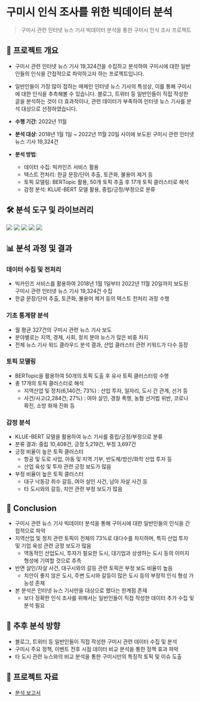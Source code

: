 # 구미시 인식 조사를 위한 빅데이터 분석

> 구미시 관련 인터넷 뉴스 기사 빅데이터 분석을 통한 구미시 인식 조사 프로젝트

## 📝 프로젝트 개요

- 구미시 관련 인터넷 뉴스 기사 19,324건을 수집하고 분석하여 구미시에 대한 일반인들의 인식을 간접적으로 파악하고자 하는 프로젝트입니다.

- 일반인들이 가장 많이 접하는 매체인 인터넷 뉴스 기사의 특성상, 이를 통해 구미시에 대한 인식을 추측해볼 수 있습니다. 블로그, 트위터 등 일반인들이 직접 작성한 글을 분석하는 것이 더 효과적이나, 관련 데이터가 부족하여 인터넷 뉴스 기사를 분석 대상으로 선정하였습니다.

- **수행 기간**: 2022년 11월
- **분석 대상**: 2018년 1월 1일 ~ 2022년 11월 20일 사이에 보도된 구미시 관련 인터넷 뉴스 기사 19,324건
- **분석 방법**: 
  - 데이터 수집: 빅카인즈 서비스 활용
  - 텍스트 전처리: 한글 문장/단어 추출, 토큰화, 불용어 제거 등
  - 토픽 모델링: BERTopic 활용, 50개 토픽 추출 후 17개 토픽 클러스터로 해석
  - 감정 분석: KLUE-BERT 모델 활용, 중립/긍정/부정으로 분류

## 🛠️ 분석 도구 및 라이브러리
<img src="https://img.shields.io/badge/Python-3776AB?style=for-the-badge&logo=Python&logoColor=white"> <img src="https://img.shields.io/badge/BERTopic-000000?style=for-the-badge&logo=BERTopic&logoColor=white"> <img src="https://img.shields.io/badge/KLUE BERT-6DB33F?style=for-the-badge&logo=KLUE BERT&logoColor=white"> 
<img src="https://img.shields.io/badge/Pandas-150458?style=for-the-badge&logo=Pandas&logoColor=white"> <img src="https://img.shields.io/badge/KoNLPy-3776AB?style=for-the-badge&logo=KoNLPy&logoColor=white">

## 📊 분석 과정 및 결과

### 데이터 수집 및 전처리
- 빅카인즈 서비스를 활용하여 2018년 1월 1일부터 2022년 11월 20일까지 보도된 구미시 관련 인터넷 뉴스 기사 19,324건 수집
- 한글 문장/단어 추출, 토큰화, 불용어 제거 등의 텍스트 전처리 과정 수행

### 기초 통계량 분석
- 월 평균 327건의 구미시 관련 뉴스 기사 보도
- 분야별로는 지역, 경제, 사회, 정치 분야 뉴스가 많은 비중 차지
- 전체 뉴스 기사 워드 클라우드 분석 결과, 산업 클러스터 관련 키워드가 다수 등장

### 토픽 모델링
- BERTopic을 활용하여 50개의 토픽 도출 후 유사 토픽 클러스터링 수행
- 총 17개의 토픽 클러스터로 해석
  - 지역산업 및 정치(6,140건; 73%) : 산업 투자, 일자리, 도시 간 관계, 선거 등
  - 사건/사고(2,284건; 27%) : 여아 살인, 경찰 폭행, 농협 선거법 위반, 코로나 확진, 소방 화재 진화 등

### 감정 분석  
- KLUE-BERT 모델을 활용하여 뉴스 기사를 중립/긍정/부정으로 분류
- 분류 결과: 중립 10,408건, 긍정 5,219건, 부정 3,697건
- 긍정 비율이 높은 토픽 클러스터
  - 항공 및 도로 사업, 아동 및 지역 기부, 반도체/방산/화학 산업 투자 등
  - 산업 육성 및 투자 관련 긍정 보도가 많음
- 부정 비율이 높은 토픽 클러스터  
  - 대구 낙동강 취수 갈등, 여아 살인 사건, 남아 자살 사건 등
  - 타 도시와의 갈등, 치안 관련 부정 보도가 많음

## 📜 Conclusion

- 구미시 관련 뉴스 기사 빅데이터 분석을 통해 구미시에 대한 일반인들의 인식을 간접적으로 파악
- 지역산업 및 정치 관련 토픽이 전체의 73%로 대다수를 차지하며, 특히 산업 투자 및 기업 육성 관련 긍정 보도가 많음
  - 역동적인 산업도시, 투자가 필요한 도시, 대기업과 상생하는 도시 등의 이미지 형성에 기여할 것으로 추측
- 반면 살인/자살 사건, 대구시와의 갈등 관련 토픽은 부정 보도 비율이 높음  
  - 치안이 좋지 않은 도시, 주변 도시와 갈등이 많은 도시 등의 부정적 인식 형성 가능성 존재
- 본 분석은 인터넷 뉴스 기사만을 대상으로 했다는 한계점 존재
  - 보다 정확한 인식 조사를 위해서는 일반인들이 직접 작성한 데이터 추가 수집 및 분석 필요

## 🔮 추후 분석 방향

- 블로그, 트위터 등 일반인들이 직접 작성한 구미시 관련 데이터 수집 및 분석  
- 구미시 주요 정책, 이벤트 전후 시점 데이터 비교 분석을 통한 정책 효과 파악
- 타 도시 관련 뉴스와의 비교 분석을 통한 구미시만의 특징적 토픽 및 이슈 도출

## 📁 프로젝트 자료

- [분석 보고서](https://drive.google.com/file/d/1uo9oSKBJsRnfH89Qmx7kf7bf4vULUh_2/view?usp=sharing)
